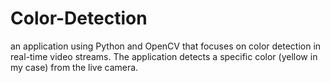 # Color-Detection
an application using Python and OpenCV that focuses on color detection in real-time video streams. The application detects a specific color (yellow in my case) from the live camera.
